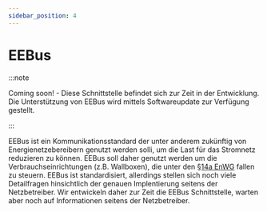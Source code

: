 ```yaml
---
sidebar_position: 4
---
```


# EEBus

:::note

Coming soon! - Diese Schnittstelle befindet sich zur Zeit in der Entwicklung. Die Unterstützung von EEBus wird mittels Softwareupdate zur Verfügung gestellt.

:::

EEBus ist ein Kommunikationsstandard der unter anderem zukünftig von Energienetzebereibern genutzt werden solli, um die Last für das Stromnetz reduzieren zu können. EEBus soll daher genutzt werden
um die Verbrauchseinrichtungen (z.B. Wallboxen), die unter den [§14a EnWG](/docs/tutorials/verbrauchseinrichtung) fallen zu steuern. EEBus ist standardisiert, allerdings stellen sich noch viele Detailfragen hinsichtlich
der genauen Implentierung seitens der Netzbetreiber. Wir entwickeln daher zur Zeit die EEBus Schnittstelle, warten aber noch auf Informationen seitens der Netzbetreiber.
